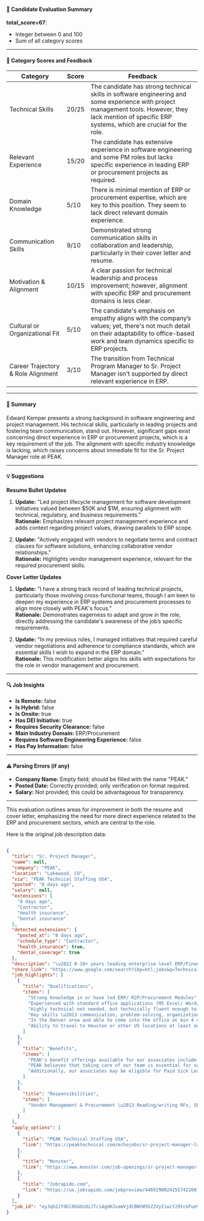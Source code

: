 #### 📄 Candidate Evaluation Summary
**total_score=67**:  
- Integer between 0 and 100  
- Sum of all category scores  

---

#### 🎯 Category Scores and Feedback

| Category                        | Score | Feedback |
|----------------------------------|-------|----------|
| Technical Skills                 | 20/25 | The candidate has strong technical skills in software engineering and some experience with project management tools. However, they lack mention of specific ERP systems, which are crucial for the role. |
| Relevant Experience              | 15/20 | The candidate has extensive experience in software engineering and some PM roles but lacks specific experience in leading ERP or procurement projects as required. |
| Domain Knowledge                 | 5/10  | There is minimal mention of ERP or procurement expertise, which are key to this position. They seem to lack direct relevant domain experience. |
| Communication Skills             | 9/10  | Demonstrated strong communication skills in collaboration and leadership, particularly in their cover letter and resume. |
| Motivation & Alignment           | 10/15 | A clear passion for technical leadership and process improvement; however, alignment with specific ERP and procurement domains is less clear. |
| Cultural or Organizational Fit   | 5/10  | The candidate's emphasis on empathy aligns with the company’s values; yet, there's not much detail on their adaptability to office-based work and team dynamics specific to ERP projects. |
| Career Trajectory & Role Alignment | 3/10 | The transition from Technical Program Manager to Sr. Project Manager isn't supported by direct relevant experience in ERP. |

---

#### 🧾 Summary

Edward Kemper presents a strong background in software engineering and project management. His technical skills, particularly in leading projects and fostering team communication, stand out. However, significant gaps exist concerning direct experience in ERP or procurement projects, which is a key requirement of the job. The alignment with specific industry knowledge is lacking, which raises concerns about immediate fit for the Sr. Project Manager role at PEAK.

---

#### 💡 Suggestions

**Resume Bullet Updates**  
1. **Update:** "Led project lifecycle management for software development initiatives valued between $50K and $1M, ensuring alignment with technical, regulatory, and business requirements."  
   **Rationale:** Emphasizes relevant project management experience and adds context regarding project values, drawing parallels to ERP scope.

2. **Update:** "Actively engaged with vendors to negotiate terms and contract clauses for software solutions, enhancing collaborative vendor relationships."  
   **Rationale:** Highlights vendor management experience, relevant for the required procurement skills.

**Cover Letter Updates**  
1. **Update:** "I have a strong track record of leading technical projects, particularly those involving cross-functional teams, though I am keen to deepen my experience in ERP systems and procurement processes to align more closely with PEAK's focus."  
   **Rationale:** Demonstrates eagerness to adapt and grow in the role, directly addressing the candidate's awareness of the job’s specific requirements.

2. **Update:** "In my previous roles, I managed initiatives that required careful vendor negotiations and adherence to compliance standards, which are essential skills I wish to expand in the ERP domain."  
   **Rationale:** This modification better aligns his skills with expectations for the role in vendor management and procurement.

---

#### 🔍 Job Insights

- **Is Remote:** false  
- **Is Hybrid:** false  
- **Is Onsite:** true  
- **Has DEI Initiative:** true  
- **Requires Security Clearance:** false  
- **Main Industry Domain:** ERP/Procurement  
- **Requires Software Engineering Experience:** false  
- **Has Pay Information:** false  

---

#### ⚠️ Parsing Errors (if any)

- **Company Name:** Empty field; should be filled with the name "PEAK."
- **Posted Date:** Correctly provided; only verification on format required.
- **Salary:** Not provided; this could be advantageous for transparency.

---

This evaluation outlines areas for improvement in both the resume and cover letter, emphasizing the need for more direct experience related to the ERP and procurement sectors, which are central to the role.

Here is the original job description data:

```json

{
  "title": "Sr. Project Manager",
  "name": null,
  "company": "PEAK",
  "location": "Lakewood, CO",
  "via": "PEAK Technical Staffing USA",
  "posted": "8 days ago",
  "salary": null,
  "extensions": [
    "8 days ago",
    "Contractor",
    "Health insurance",
    "Dental insurance"
  ],
  "detected_extensions": {
    "posted_at": "8 days ago",
    "schedule_type": "Contractor",
    "health_insurance": true,
    "dental_coverage": true
  },
  "description": "\u2022 8-10+ years leading enterprise-level ERP/Financial/Procurement/Technology projects in the 2-5 million range.\n\u2022 Strong knowledge in or have led ERP/ R2P/Procurement Modules.\n\u2022 Experienced with standard office applications (MS Excel/ Word/ PowerPoint/SharePoint/Visio/Outlook/Project; Jira; Smartsheet)\n\u2022 Highly technical not needed, but technically fluent enough to navigate discussions around data, file transmission protocols, security protocols, web development, Automation, UI/UX\n\u2022 Vendor Management & Procurement \u2013 Reading/writing RFx, SOW, Contractual Agreements (Master Agreements/Work Orders/Amendments/EULAs/NDA), negotiation, software licensing models\n\u2022 Key skills \u2013 communication, problem-solving, organization, ability to work under ambiguity, high emotional intelligence\n\u2022 In the Denver area and able to come into the office at min 4 days a week.\n\u2022 Ability to travel to Houston or other US locations at least once every 4-6 weeks.\n\nBenefits\n\nPEAK's benefit offerings available for our associates include medical, dental, vision, Flexible Spending Account (FSA), Dependent Care Savings Account (DCA), and 401K plan.\n\nPEAK believes that taking care of our team is essential for success and we are proud to provide benefits that enhance both your well-being and your future.\n\nAdditionally, our associates may be eligible for Paid Sick Leave as required by Federal, State, or local laws.\n\nEqual Opportunity Employer (EEO)\n\nPEAK Technical Staffing is committed to creating a diverse and inclusive environment and is proud to be an Equal Opportunity Employer. PEAK does not discriminate on the basis of race, color, religion, sex, sexual orientation, gender identity, national origin, age, disability, or veteran status, or any other characteristic protected by applicable law. All employment decisions are made based on qualifications, merit, and business need. We encourage all individuals to apply.\n\nCandidate Privacy\n\nTo read our Candidate Privacy Information Statement, which explains how we will use your information, please navigate to https://peaktechnical.com/privacy-policy/ and https://peaktechnical.com/ca-residents-privacy-rights/",
  "share_link": "https://www.google.com/search?ibp=htl;jobs&q=Technical+Project+Manager&htidocid=YxudpxYacLz6E2E3AAAAAA%3D%3D&hl=en-US&shndl=37&shmd=H4sIAAAAAAAA_xXEvQrCMBAA4L2zk9PNRRMRXHQSEcEfLPgA5RKPpDXmQu7Abr66-A1f823aRzXQVR7JK9wwY6AKSzizAyGsPgJnODGHRPNdVC2ytVYkmSCKOnjj-W05k-PJjuzkXy8RK5WESv16s5pMyaGddcf9BYYMV3zRh_m5gMP9B8TzmICBAAAA&shmds=v1_AQbUm94fN9Tmvfx86Kp68NKKv_tLV9eHQyeFEBhceqoZHu8NwQ&source=sh/x/job/li/m1/1#fpstate=tldetail&htivrt=jobs&htiq=Technical+Project+Manager&htidocid=YxudpxYacLz6E2E3AAAAAA%3D%3D",
  "job_highlights": [
    {
      "title": "Qualifications",
      "items": [
        "Strong knowledge in or have led ERP/ R2P/Procurement Modules",
        "Experienced with standard office applications (MS Excel/ Word/ PowerPoint/SharePoint/Visio/Outlook/Project; Jira; Smartsheet)",
        "Highly technical not needed, but technically fluent enough to navigate discussions around data, file transmission protocols, security protocols, web development, Automation, UI/UX",
        "Key skills \u2013 communication, problem-solving, organization, ability to work under ambiguity, high emotional intelligence",
        "In the Denver area and able to come into the office at min 4 days a week",
        "Ability to travel to Houston or other US locations at least once every 4-6 weeks"
      ]
    },
    {
      "title": "Benefits",
      "items": [
        "PEAK's benefit offerings available for our associates include medical, dental, vision, Flexible Spending Account (FSA), Dependent Care Savings Account (DCA), and 401K plan",
        "PEAK believes that taking care of our team is essential for success and we are proud to provide benefits that enhance both your well-being and your future",
        "Additionally, our associates may be eligible for Paid Sick Leave as required by Federal, State, or local laws"
      ]
    },
    {
      "title": "Responsibilities",
      "items": [
        "Vendor Management & Procurement \u2013 Reading/writing RFx, SOW, Contractual Agreements (Master Agreements/Work Orders/Amendments/EULAs/NDA), negotiation, software licensing models"
      ]
    }
  ],
  "apply_options": [
    {
      "title": "PEAK Technical Staffing USA",
      "link": "https://peaktechnical.com/echojobs/sr-project-manager-lakewood-colorado-25-03247/?utm_campaign=google_jobs_apply&utm_source=google_jobs_apply&utm_medium=organic"
    },
    {
      "title": "Monster",
      "link": "https://www.monster.com/job-openings/sr-project-manager-lakewood-co--db78039c-32cf-4402-9a0b-e7efc40f5539?utm_campaign=google_jobs_apply&utm_source=google_jobs_apply&utm_medium=organic"
    },
    {
      "title": "Jobrapido.com",
      "link": "https://us.jobrapido.com/jobpreview/4469290024155742208?utm_campaign=google_jobs_apply&utm_source=google_jobs_apply&utm_medium=organic"
    }
  ],
  "job_id": "eyJqb2JfdGl0bGUiOiJTci4gUHJvamVjdCBNYW5hZ2VyIiwiY29tcGFueV9uYW1lIjoiUEVBSyIsImFkZHJlc3NfY2l0eSI6Ikxha2V3b29kLCBDTyIsImh0aWRvY2lkIjoiWXh1ZHB4WWFjTHo2RTJFM0FBQUFBQT09IiwidXVsZSI6IncrQ0FJUUlDSU5WVzVwZEdWa0lGTjBZWFJsY3cifQ=="
}